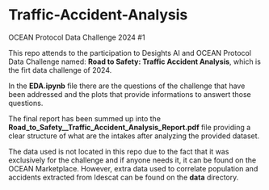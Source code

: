 # Traffic-Accident-Analysis
OCEAN Protocol Data Challenge 2024 #1

This repo attends to the participation to Desights AI and OCEAN Protocol Data Challenge named: **Road to Safety: Traffic Accident Analysis**, which is the firt data challenge of 2024.

In the **EDA.ipynb** file there are the questions of the challenge that have been addressed and the plots that provide informations to answert those questions.

The final report has been summed up into the **Road_to_Safety__Traffic_Accident_Analysis_Report.pdf** file providing a clear structure of what are the intakes after analyzing the provided dataset.

The data used is not located in this repo due to the fact that it was exclusively for the challenge and if anyone needs it, it can be found on the OCEAN Marketplace. However, extra data used to correlate population and accidents extracted from Idescat can be found on the **data** directory.





